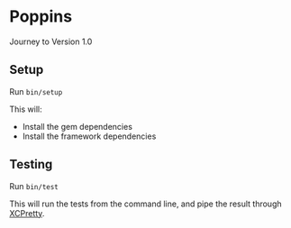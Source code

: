 # Poppins #

Journey to Version 1.0

## Setup ##

Run `bin/setup`

This will:

 - Install the gem dependencies
 - Install the framework dependencies

## Testing ##

Run `bin/test`

This will run the tests from the command line, and pipe the result through
[XCPretty][].

[XCPretty]: https://github.com/supermarin/xcpretty
